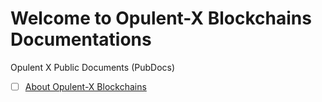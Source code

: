 # Welcome to Opulent-X Blockchains Documentations
Opulent X Public Documents (PubDocs)

-[ ] [About Opulent-X Blockchains](https://github.com/Opulent-X-Blockchains/docs/blob/main/About-Opulent-X-Blockchains.md)
